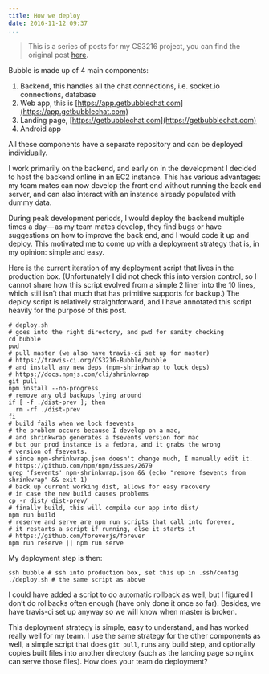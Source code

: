 ```yaml
---
title: How we deploy
date: 2016-11-12 09:37
...
```


> This is a series of posts for my CS3216 project, you can find the original post [here](https://medium.com/@ngzhian/how-we-deploy-4a43a2cb7f45#.wbq5pkezp).

Bubble is made up of 4 main components:

1. Backend, this handles all the chat connections, i.e. socket.io connections, database
2. Web app, this is [https://app.getbubblechat.com](https://app.getbubblechat.com)
3. Landing page, [https://getbubblechat.com](https://getbubblechat.com)
4. Android app

All these components have a separate repository and can be deployed individually.

I work primarily on the backend, and early on in the development I decided to host the backend online in an EC2 instance. This has various advantages: my team mates can now develop the front end without running the back end server, and can also interact with an instance already populated with dummy data.

During peak development periods, I would deploy the backend multiple times a day — as my team mates develop, they find bugs or have suggestions on how to improve the back end, and I would code it up and deploy. This motivated me to come up with a deployment strategy that is, in my opinion: simple and easy.

Here is the current iteration of my deployment script that lives in the production box. (Unfortunately I did not check this into version control, so I cannot share how this script evolved from a simple 2 liner into the 10 lines, which still isn’t that much that has primitive supports for backup.) The deploy script is relatively straightforward, and I have annotated this script heavily for the purpose of this post.

```
# deploy.sh
# goes into the right directory, and pwd for sanity checking
cd bubble
pwd
# pull master (we also have travis-ci set up for master)
# https://travis-ci.org/CS3216-Bubble/bubble
# and install any new deps (npm-shrinkwrap to lock deps)
# https://docs.npmjs.com/cli/shrinkwrap
git pull
npm install --no-progress
# remove any old backups lying around
if [ -f ./dist-prev ]; then
  rm -rf ./dist-prev
fi
# build fails when we lock fsevents
# the problem occurs because I develop on a mac,
# and shrinkwrap generates a fsevents version for mac
# but our prod instance is a fedora, and it grabs the wrong
# version of fsevents.
# since npm-shrinkwrap.json doesn't change much, I manually edit it.
# https://github.com/npm/npm/issues/2679
grep 'fsevents' npm-shrinkwrap.json && (echo "remove fsevents from shrinkwrap" && exit 1)
# back up current working dist, allows for easy recovery
# in case the new build causes problems
cp -r dist/ dist-prev/
# finally build, this will compile our app into dist/
npm run build
# reserve and serve are npm run scripts that call into forever,
# it restarts a script if running, else it starts it
# https://github.com/foreverjs/forever
npm run reserve || npm run serve
```

My deployment step is then:

```
ssh bubble # ssh into production box, set this up in .ssh/config
./deploy.sh # the same script as above
```

I could have added a script to do automatic rollback as well, but I figured I don’t do rollbacks often enough (have only done it once so far). Besides, we have travis-ci set up anyway so we will know when master is broken.

This deployment strategy is simple, easy to understand, and has worked really well for my team. I use the same strategy for the other components as well, a simple script that does `git pull`, runs any build step, and optionally copies built files into another directory (such as the landing page so nginx can serve those files). How does your team do deployment?

